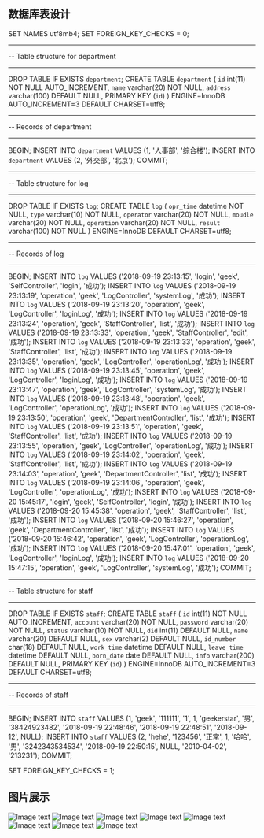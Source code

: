 


## 数据库表设计
SET NAMES utf8mb4;
SET FOREIGN_KEY_CHECKS = 0;

-- ----------------------------
-- Table structure for department
-- ----------------------------
DROP TABLE IF EXISTS `department`;
CREATE TABLE `department` (
  `id` int(11) NOT NULL AUTO_INCREMENT,
  `name` varchar(20) NOT NULL,
  `address` varchar(100) DEFAULT NULL,
  PRIMARY KEY (`id`)
) ENGINE=InnoDB AUTO_INCREMENT=3 DEFAULT CHARSET=utf8;

-- ----------------------------
-- Records of department
-- ----------------------------
BEGIN;
INSERT INTO `department` VALUES (1, '人事部', '综合楼');
INSERT INTO `department` VALUES (2, '外交部', '北京');
COMMIT;

-- ----------------------------
-- Table structure for log
-- ----------------------------
DROP TABLE IF EXISTS `log`;
CREATE TABLE `log` (
  `opr_time` datetime NOT NULL,
  `type` varchar(10) NOT NULL,
  `operator` varchar(20) NOT NULL,
  `moudle` varchar(20) NOT NULL,
  `operation` varchar(20) NOT NULL,
  `result` varchar(100) NOT NULL
) ENGINE=InnoDB DEFAULT CHARSET=utf8;

-- ----------------------------
-- Records of log
-- ----------------------------
BEGIN;
INSERT INTO `log` VALUES ('2018-09-19 23:13:15', 'login', 'geek', 'SelfController', 'login', '成功');
INSERT INTO `log` VALUES ('2018-09-19 23:13:19', 'operation', 'geek', 'LogController', 'systemLog', '成功');
INSERT INTO `log` VALUES ('2018-09-19 23:13:20', 'operation', 'geek', 'LogController', 'loginLog', '成功');
INSERT INTO `log` VALUES ('2018-09-19 23:13:24', 'operation', 'geek', 'StaffController', 'list', '成功');
INSERT INTO `log` VALUES ('2018-09-19 23:13:33', 'operation', 'geek', 'StaffController', 'edit', '成功');
INSERT INTO `log` VALUES ('2018-09-19 23:13:33', 'operation', 'geek', 'StaffController', 'list', '成功');
INSERT INTO `log` VALUES ('2018-09-19 23:13:35', 'operation', 'geek', 'LogController', 'operationLog', '成功');
INSERT INTO `log` VALUES ('2018-09-19 23:13:45', 'operation', 'geek', 'LogController', 'loginLog', '成功');
INSERT INTO `log` VALUES ('2018-09-19 23:13:47', 'operation', 'geek', 'LogController', 'systemLog', '成功');
INSERT INTO `log` VALUES ('2018-09-19 23:13:48', 'operation', 'geek', 'LogController', 'operationLog', '成功');
INSERT INTO `log` VALUES ('2018-09-19 23:13:50', 'operation', 'geek', 'DepartmentController', 'list', '成功');
INSERT INTO `log` VALUES ('2018-09-19 23:13:51', 'operation', 'geek', 'StaffController', 'list', '成功');
INSERT INTO `log` VALUES ('2018-09-19 23:13:55', 'operation', 'geek', 'LogController', 'operationLog', '成功');
INSERT INTO `log` VALUES ('2018-09-19 23:14:02', 'operation', 'geek', 'StaffController', 'list', '成功');
INSERT INTO `log` VALUES ('2018-09-19 23:14:03', 'operation', 'geek', 'DepartmentController', 'list', '成功');
INSERT INTO `log` VALUES ('2018-09-19 23:14:06', 'operation', 'geek', 'LogController', 'operationLog', '成功');
INSERT INTO `log` VALUES ('2018-09-20 15:45:17', 'login', 'geek', 'SelfController', 'login', '成功');
INSERT INTO `log` VALUES ('2018-09-20 15:45:38', 'operation', 'geek', 'StaffController', 'list', '成功');
INSERT INTO `log` VALUES ('2018-09-20 15:46:27', 'operation', 'geek', 'DepartmentController', 'list', '成功');
INSERT INTO `log` VALUES ('2018-09-20 15:46:42', 'operation', 'geek', 'LogController', 'operationLog', '成功');
INSERT INTO `log` VALUES ('2018-09-20 15:47:01', 'operation', 'geek', 'LogController', 'loginLog', '成功');
INSERT INTO `log` VALUES ('2018-09-20 15:47:15', 'operation', 'geek', 'LogController', 'systemLog', '成功');
COMMIT;

-- ----------------------------
-- Table structure for staff
-- ----------------------------
DROP TABLE IF EXISTS `staff`;
CREATE TABLE `staff` (
  `id` int(11) NOT NULL AUTO_INCREMENT,
  `account` varchar(20) NOT NULL,
  `password` varchar(20) NOT NULL,
  `status` varchar(10) NOT NULL,
  `did` int(11) DEFAULT NULL,
  `name` varchar(20) DEFAULT NULL,
  `sex` varchar(2) DEFAULT NULL,
  `id_number` char(18) DEFAULT NULL,
  `work_time` datetime DEFAULT NULL,
  `leave_time` datetime DEFAULT NULL,
  `born_date` date DEFAULT NULL,
  `info` varchar(200) DEFAULT NULL,
  PRIMARY KEY (`id`)
) ENGINE=InnoDB AUTO_INCREMENT=3 DEFAULT CHARSET=utf8;

-- ----------------------------
-- Records of staff
-- ----------------------------
BEGIN;
INSERT INTO `staff` VALUES (1, 'geek', '111111', '1', 1, 'geekerstar', '男', '38424923482', '2018-09-19 22:48:46', '2018-09-19 22:48:51', '2018-09-12', NULL);
INSERT INTO `staff` VALUES (2, 'hehe', '123456', '正常', 1, '哈哈', '男', '3242343534534', '2018-09-19 22:50:15', NULL, '2010-04-02', '213231');
COMMIT;

SET FOREIGN_KEY_CHECKS = 1;





## 图片展示
![Image text](https://github.com/geekerstar/sm/blob/master/pic/1.jpg)
![Image text](https://github.com/geekerstar/sm/blob/master/pic/2.jpg)
![Image text](https://github.com/geekerstar/sm/blob/master/pic/3.jpg)
![Image text](https://github.com/geekerstar/sm/blob/master/pic/4.jpg)
![Image text](https://github.com/geekerstar/sm/blob/master/pic/5.jpg)
![Image text](https://github.com/geekerstar/sm/blob/master/pic/6.jpg)
![Image text](https://github.com/geekerstar/sm/blob/master/pic/7.jpg)
![Image text](https://github.com/geekerstar/sm/blob/master/pic/8.jpg)

